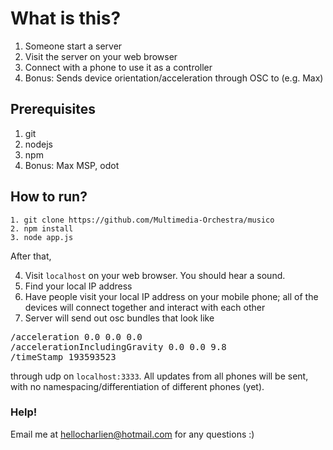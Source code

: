 # What is this?

1. Someone start a server
2. Visit the server on your web browser
3. Connect with a phone to use it as a controller
4. Bonus: Sends device orientation/acceleration through OSC to (e.g. Max)

## Prerequisites

1. git
1. nodejs
2. npm
3. Bonus: Max MSP, odot

## How to run?

    1. git clone https://github.com/Multimedia-Orchestra/musico
    2. npm install
    3. node app.js

After that,

4. Visit ```localhost``` on your web browser. You should hear a sound.
5. Find your local IP address
6. Have people visit your local IP address on your mobile phone; all of the devices will connect together and interact with each other
7. Server will send out osc bundles that look like
<pre>
/acceleration 0.0 0.0 0.0
/accelerationIncludingGravity 0.0 0.0 9.8
/timeStamp 193593523
</pre>
through udp on ```localhost:3333```. All updates from all phones will be sent, with no namespacing/differentiation of different phones (yet).

### Help!

Email me at hellocharlien@hotmail.com for any questions :)
